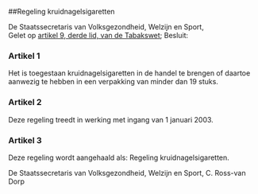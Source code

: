 <meta http-equiv='Content-Type' content='text/html; charset=utf-8' />

##Regeling kruidnagelsigaretten

De Staatssecretaris van Volksgezondheid, Welzijn en Sport,  
Gelet op [artikel 9, derde lid, van de Tabakswet](../../../../wet/tabakswet/BWBR0004302/README.md);
Besluit:    

### Artikel  1  

Het is toegestaan kruidnagelsigaretten in de handel te brengen of daartoe aanwezig te hebben in een verpakking van minder dan 19 stuks. 

### Artikel  2  

Deze regeling treedt in werking met ingang van 1 januari 2003. 

### Artikel  3  

Deze regeling wordt aangehaald als: Regeling kruidnagelsigaretten. 

De 
Staatssecretaris van Volksgezondheid, Welzijn en Sport, 
C. Ross-van Dorp      
